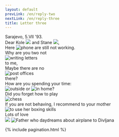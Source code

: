 ```yaml
---
layout: default
prevLink: /en/reply-two
nextLink: /en/reply-three
title: Letter three
---
```

<div class="LetterThree">
  <div class="LetterFive-date">
    Sarajevo, 5.VII '93.
  </div>

  <div class="LetterThree-block">
    Dear Kole 
    <img 
      class="LetterThree-stamp LetterThree-stamp--tall" 
      src="/public/img/letter-03/football-player.jpg"
      aria-hidden="true" 
    />
    and Stane
    <img
      class="LetterThree-stamp LetterThree-stamp--square"
      src="/public/img/letter-03/olimpics.jpg"
      aria-hidden="true"
    />,
  </div>

  <div class="LetterThree-block LetterThree-block--two">
    Here <img 
      class="LetterThree-stamp" 
      src="/public/img/letter-03/phone.jpg"
      alt="phone"
    />
    are still not working.
  </div>

  <div class="LetterThree-block LetterThree-block--double">
    <div class="LetterThree-doubleItem">
      <div class="LetterThree-doubleItemText LetterThree-doubleItemText--narrow">
        Why are you two not 
      </div>
      <div>
        <img 
          class="LetterThree-stamp" 
          src="/public/img/letter-03/letter.jpg"
          alt="writing letters"
        />
      </div>
      <div class="LetterThree-doubleItemTextBottom">to me,</div>
    </div>
    <div class="LetterThree-doubleItem">
      <div class="LetterThree-doubleItemText LetterThree-doubleItemText--narrow">
        Maybe there are no 
      </div>
      <img 
        class="LetterThree-stamp" 
        src="/public/img/letter-03/postbox.jpg"
        alt="post offices"
      /> 
      <div class="LetterThree-doubleItemTextBottom">there?</div>
    </div>
  </div>

  <div class="LetterThree-block LetterThree-block--four">
    How are you spending your time:
    <div class="LetterThree-blockFourStamps">
      <img 
        class="LetterThree-stamp LetterThree-stamp--landscape" 
        src="/public/img/letter-03/tree.jpg"
        alt="outside" 
      />
      or
      <img
        class="LetterThree-stamp LetterThree-stamp--landscape"
        src="/public/img/letter-03/home.jpg"
        alt="in home"
      />?
    </div>
  </div>

  <div class="LetterThree-block LetterThree-block--double">
    <div class="LetterThree-doubleItem">
      <div class="LetterThree-doubleItemText">
        Did you forget how to play
      </div>
      <img 
        class="LetterThree-stamp" 
        src="/public/img/letter-03/chess.jpg"
        alt="chess"
      />
    </div>
    <div class="LetterThree-doubleItem">
      <div class="LetterThree-doubleItemText">
        If you are not behaving, I recommend to your mother
      </div>
      <img 
        class="LetterThree-stamp" 
        src="/public/img/letter-03/boxing.jpg"
        alt="to use her boxing skills"
      />
    </div>
  </div>

  <div class="LetterThree-bottom">
    Lots of love
    <div class="LetterThree-bottomImages">
      <img
        class="LetterThree-stamp LetterThree-stamp--landscape LetterThree-stamp--bottom"
        src="/public/img/letter-03/plane.jpg"
        aria-hidden="true"
      />
      <img
        class="LetterThree-tadija"
        src="/public/img/letter-03/tadija.png"
        alt="Father who daydreams about airplane to Divljana"
      />
    </div>
  </div>

  {% include pagination.html %}
</div>
